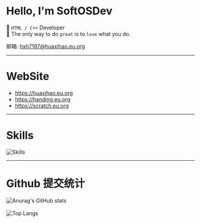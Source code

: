 # Hello, I'm SoftOSDev

👦 `HTML / C++` Developer\
📝 The only way to do `great` is to `love` what you do.

邮箱: [hxh7197@huaxihao.eu.org](mailto:hxh7197@huaxihao.eu.org)

---

# WebSite
 - https://huaxihao.eu.org
 - https://handing.eu.org
 - https://scratch.eu.org
---

# Skills

![Skills](https://skillicons.dev/icons?i=html,css,less,javascript,vue,markdown,nodejs,npm,python,sqlite,git,vscode,visualstudio,github,githubactions,windows,linux&perline=18)

---

# Github 提交统计
![Anurag's GitHub stats](https://github-readme-stats.vercel.app/api?username=SoftOSDev&show_icons=true)\
\
![Top Langs](https://github-readme-stats.vercel.app/api/top-langs/?username=anuraghazra&size_weight=0.7&count_weight=0.7)
